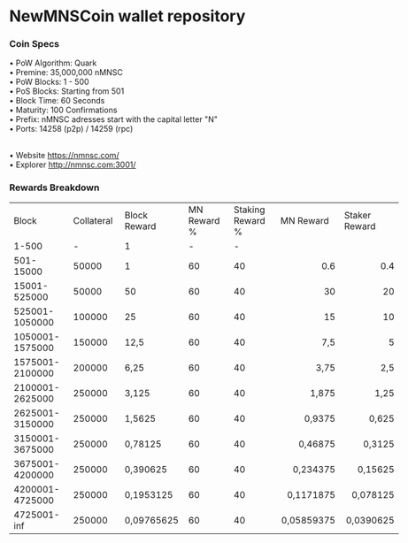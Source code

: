 NewMNSCoin wallet repository
=====================================

### Coin Specs</br>

• PoW Algorithm: Quark</br>
• Premine: 35,000,000 nMNSC</br>
• PoW Blocks: 1 - 500</br>
• PoS Blocks: Starting from 501</br>
• Block Time: 60 Seconds</br>
• Maturity: 100 Confirmations</br>
• Prefix: nMNSC adresses start with the capital letter "N"</br>
• Ports: 14258 (p2p) / 14259 (rpc)</br></br>

• Website https://nmnsc.com/</br>
• Explorer http://nmnsc.com:3001/</br>

### Rewards Breakdown
<table border=0 cellpadding=0 cellspacing=0 width=701 class=xl6553517252
 style='border-collapse:collapse;table-layout:fixed;width:528pt'>
 <col class=xl6553517252 width=139 style='mso-width-source:userset;mso-width-alt:
 4785;width:104pt'>
 <col class=xl6553517252 width=107 span=2 style='mso-width-source:userset;
 mso-width-alt:3702;width:81pt'>
 <col class=xl6553517252 width=134 style='mso-width-source:userset;mso-width-alt:
 4608;width:100pt'>
 <col class=xl6553517252 width=107 span=2 style='mso-width-source:userset;
 mso-width-alt:3702;width:81pt'>
 <tr height=21 style='mso-height-source:userset;height:15.75pt'>
  <td height=21 class=xl6317252 width=150 style='height:15.75pt;width:104pt'>Block</td>
  <td class=xl6317252 width=107 style='width:81pt'>Collateral</td>
  <td class=xl6317252 width=107 style='width:81pt'>Block Reward</td>
  <td class=xl6317252 width=107 style='width:81pt'>MN Reward %</td>
  <td class=xl6317252 width=134 style='width:100pt'>Staking Reward %</td>
  <td class=xl6317252 width=107 style='width:81pt'>MN Reward</td>
  <td class=xl6317252 width=107 style='width:81pt'>Staker Reward</td>
 </tr>
 <tr height=21 style='mso-height-source:userset;height:15.75pt'>
  <td height=21 class=xl6417252 style='height:15.75pt'>1-500</td>
  <td class=xl6517252>-</td>
  <td class=xl6517252>1</td>
  <td class=xl6617252>-</td>
  <td class=xl6617252>-</td>
  <td class=xl6717252></td>
  <td class=xl6553517252></td>
 </tr>
 <tr height=21 style='mso-height-source:userset;height:15.75pt'>
  <td height=21 class=xl6417252 style='height:15.75pt'>501-15000</td>
  <td class=xl6517252>50000</td>
  <td class=xl6617252>1</td>
  <td class=xl6617252>60</td>
  <td class=xl6617252>40</td>
  <td class=xl6717252 align=right>0.6</td>
  <td class=xl6817252 align=right>0.4</td>
 </tr>
 <tr height=21 style='mso-height-source:userset;height:15.75pt'>
  <td height=21 class=xl6417252 style='height:15.75pt'>15001-525000</td>
  <td class=xl6517252>50000</td>
  <td class=xl6617252>50</td>
  <td class=xl6617252>60</td>
  <td class=xl6617252>40</td>
  <td class=xl6717252 align=right>30</td>
  <td class=xl6817252 align=right>20</td>
 </tr>
 <tr height=21 style='mso-height-source:userset;height:15.75pt'>
  <td height=21 class=xl6417252 style='height:15.75pt'>525001-1050000</td>
  <td class=xl6517252>100000</td>
  <td class=xl6617252>25</td>
  <td class=xl6617252>60</td>
  <td class=xl6617252>40</td>
  <td class=xl6717252 align=right>15</td>
  <td class=xl6817252 align=right>10</td>
 </tr>
 <tr height=21 style='mso-height-source:userset;height:15.75pt'>
  <td height=21 class=xl6417252 style='height:15.75pt'>1050001-1575000</td>
  <td class=xl6517252>150000</td>
  <td class=xl6617252>12,5</td>
  <td class=xl6617252>60</td>
  <td class=xl6617252>40</td>
  <td class=xl6717252 align=right>7,5</td>
  <td class=xl6817252 align=right>5</td>
 </tr>
 <tr height=21 style='mso-height-source:userset;height:15.75pt'>
  <td height=21 class=xl6417252 style='height:15.75pt'>1575001-2100000</td>
  <td class=xl6517252>200000</td>
  <td class=xl6617252>6,25</td>
  <td class=xl6617252>60</td>
  <td class=xl6617252>40</td>
  <td class=xl6717252 align=right>3,75</td>
  <td class=xl6817252 align=right>2,5</td>
 </tr>
 <tr height=21 style='mso-height-source:userset;height:15.75pt'>
  <td height=21 class=xl6417252 style='height:15.75pt'>2100001-2625000</td>
  <td class=xl6517252>250000</td>
  <td class=xl6617252>3,125</td>
  <td class=xl6617252>60</td>
  <td class=xl6617252>40</td>
  <td class=xl6717252 align=right>1,875</td>
  <td class=xl6817252 align=right>1,25</td>
 </tr>
 <tr height=21 style='mso-height-source:userset;height:15.75pt'>
  <td height=21 class=xl6417252 style='height:15.75pt'>2625001-3150000</td>
  <td class=xl6517252>250000</td>
  <td class=xl6617252>1,5625</td>
  <td class=xl6617252>60</td>
  <td class=xl6617252>40</td>
  <td class=xl6717252 align=right>0,9375</td>
  <td class=xl6817252 align=right>0,625</td>
 </tr>
 <tr height=21 style='mso-height-source:userset;height:15.75pt'>
   <td height=21 class=xl6417252 style='height:15.75pt'>3150001-3675000</td>
   <td class=xl6517252>250000</td>
   <td class=xl6617252>0,78125</td>
   <td class=xl6617252>60</td>
   <td class=xl6617252>40</td>
   <td class=xl6717252 align=right>0,46875</td>
   <td class=xl6817252 align=right>0,3125</td>
 </tr>
 <tr height=21 style='mso-height-source:userset;height:15.75pt'>
  <td height=21 class=xl6417252 style='height:15.75pt'>3675001-4200000</td>
  <td class=xl6517252>250000</td>
  <td class=xl6617252>0,390625</td>
  <td class=xl6617252>60</td>
  <td class=xl6617252>40</td>
  <td class=xl6717252 align=right>0,234375</td>
  <td class=xl6817252 align=right>0,15625</td>
 </tr>
 <tr height=21 style='mso-height-source:userset;height:15.75pt'>
  <td height=21 class=xl6417252 style='height:15.75pt'>4200001-4725000</td>
  <td class=xl6517252>250000</td>
  <td class=xl6617252>0,1953125</td>
  <td class=xl6617252>60</td>
  <td class=xl6617252>40</td>
  <td class=xl6717252 align=right>0,1171875</td>
  <td class=xl6817252 align=right>0,078125</td>
 </tr>
 <tr height=21 style='mso-height-source:userset;height:15.75pt'>
  <td height=21 class=xl6417252 style='height:15.75pt'>4725001-inf</td>
  <td class=xl6517252>250000</td>
  <td class=xl6617252>0,09765625</td>
  <td class=xl6617252>60</td>
  <td class=xl6617252>40</td>
  <td class=xl6717252 align=right>0,05859375</td>
  <td class=xl6817252 align=right>0,0390625</td>
 </tr>
 </table>
